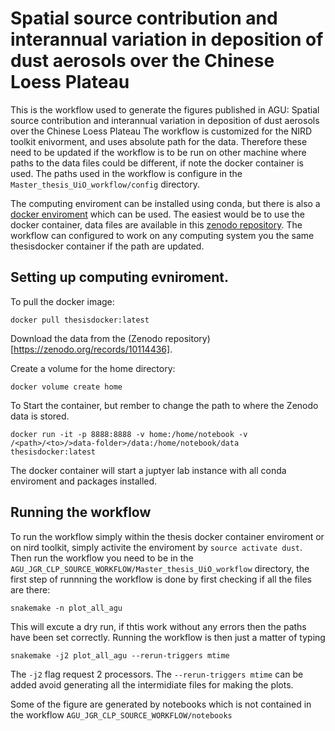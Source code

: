 # Spatial source contribution and interannual variation in deposition of dust aerosols over the Chinese Loess Plateau

This is the workflow used to generate the figures published in AGU: Spatial source contribution and interannual variation in deposition of dust aerosols over the Chinese Loess Plateau
The workflow is customized for the NIRD toolkit enivorment, and uses absolute path for the data. 
Therefore these need to be updated if the workflow is to be run on other machine where paths to the data files could be different, if note the docker container is used.
The paths used in the workflow is configure in the `Master_thesis_UiO_workflow/config` directory. 

The computing enviroment can be installed using conda, but there is also a [docker enviroment](https://hub.docker.com/repository/docker/ovewh/thesisdocker/general) which can be used.
The easiest would be to use the docker container, data files are available in this [zenodo repository](https://zenodo.org/records/10114436). The workflow can configured to work on any computing system you the same thesisdocker container if the path are updated. 

## Setting up computing evniroment. 

To pull the docker image:

```
docker pull thesisdocker:latest
```

Download the data from the (Zenodo repository)[https://zenodo.org/records/10114436].

Create a volume for the home directory:

```
docker volume create home
```

To Start the container, but rember to change the path to where the Zenodo data is stored. 

```
docker run -it -p 8888:8888 -v home:/home/notebook -v /<path>/<to>/>data-folder>/data:/home/notebook/data thesisdocker:latest
```
The docker container will start a juptyer lab instance with all conda enviroment and packages installed.

## Running the workflow

To run the workflow simply within the thesis docker container enviroment or on nird toolkit, simply activite the enviroment by `source activate dust`. Then run the workflow you need to be in the `AGU_JGR_CLP_SOURCE_WORKFLOW/Master_thesis_UiO_workflow` directory, the first step of runnning the workflow is done by first checking if all the files are there:

```shell
snakemake -n plot_all_agu 

```
This will excute a dry run, if thtis work without any errors then the paths have been set correctly. Running the workflow is then just a matter of typing

```shell
snakemake -j2 plot_all_agu --rerun-triggers mtime
```

The `-j2` flag request 2 processors. The `--rerun-triggers mtime` can be added avoid generating all the intermidiate files for making the plots. 


Some of the figure are generated by notebooks which is not contained in the workflow `AGU_JGR_CLP_SOURCE_WORKFLOW/notebooks`